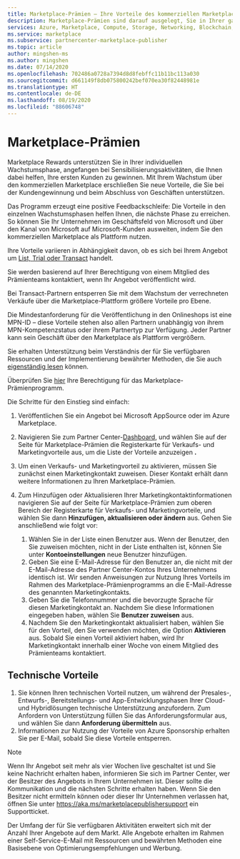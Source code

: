 ```yaml
---
title: Marketplace-Prämien – Ihre Vorteile des kommerziellen Marketplace | Azure
description: Marketplace-Prämien sind darauf ausgelegt, Sie in Ihrer ganz persönlichen Wachstumsphase zu unterstützen.
services: Azure, Marketplace, Compute, Storage, Networking, Blockchain, Security, Partner Center
ms.service: marketplace
ms.subservice: partnercenter-marketplace-publisher
ms.topic: article
author: mingshen-ms
ms.author: mingshen
ms.date: 07/14/2020
ms.openlocfilehash: 702486a0728a7394d8d8febffc11b11bc113a030
ms.sourcegitcommit: d661149f8db075800242bef070ea30f82448981e
ms.translationtype: HT
ms.contentlocale: de-DE
ms.lasthandoff: 08/19/2020
ms.locfileid: "88606748"
---
```

# <a name="marketplace-rewards"></a>Marketplace-Prämien

Marketplace Rewards unterstützen Sie in Ihrer individuellen Wachstumsphase, angefangen bei Sensibilisierungsaktivitäten, die Ihnen dabei helfen, Ihre ersten Kunden zu gewinnen. Mit Ihrem Wachstum über den kommerziellen Marketplace erschließen Sie neue Vorteile, die Sie bei der Kundengewinnung und beim Abschluss von Geschäften unterstützen.

Das Programm erzeugt eine positive Feedbackschleife: Die Vorteile in den einzelnen Wachstumsphasen helfen Ihnen, die nächste Phase zu erreichen. So können Sie Ihr Unternehmen im Geschäftsfeld von Microsoft und über den Kanal von Microsoft auf Microsoft-Kunden ausweiten, indem Sie den kommerziellen Marketplace als Plattform nutzen.

Ihre Vorteile variieren in Abhängigkeit davon, ob es sich bei Ihrem Angebot um [List, Trial oder Transact](../determine-your-listing-type.md#choose-a-call-to-action) handelt.

Sie werden basierend auf Ihrer Berechtigung von einem Mitglied des Prämienteams kontaktiert, wenn Ihr Angebot veröffentlicht wird.

Bei Transact-Partnern entsperren Sie mit dem Wachstum der verrechneten Verkäufe über die Marketplace-Plattform größere Vorteile pro Ebene.

Die Mindestanforderung für die Veröffentlichung in den Onlineshops ist eine MPN-ID – diese Vorteile stehen also allen Partnern unabhängig von ihrem MPN-Kompetenzstatus oder ihrem Partnertyp zur Verfügung. Jeder Partner kann sein Geschäft über den Marketplace als Plattform vergrößern.

Sie erhalten Unterstützung beim Verständnis der für Sie verfügbaren Ressourcen und der Implementierung bewährter Methoden, die Sie auch [eigenständig lesen](https://partner.microsoft.com/asset/collection/azure-marketplace-and-appsource-publisher-toolkit#/) können.

Überprüfen Sie [hier](https://partner.microsoft.com/dashboard/mpn/program/commercialmarketplace) Ihre Berechtigung für das Marketplace-Prämienprogramm.

Die Schritte für den Einstieg sind einfach:

1. Veröffentlichen Sie ein Angebot bei Microsoft AppSource oder im Azure Marketplace.
2. Navigieren Sie zum Partner Center-[Dashboard](https://partner.microsoft.com/dashboard/directory), und wählen Sie auf der Seite für Marketplace-Prämien die Registerkarte für Verkaufs- und Marketingvorteile aus, um die Liste der Vorteile anzuzeigen **.**
3. Um einen Verkaufs- und Marketingvorteil zu aktivieren, müssen Sie zunächst einen Marketingkontakt zuweisen. Dieser Kontakt erhält dann weitere Informationen zu Ihren Marketplace-Prämien.
4. Zum Hinzufügen oder Aktualisieren Ihrer Marketingkontaktinformationen navigieren Sie auf der Seite für Marketplace-Prämien zum oberen Bereich der Registerkarte für Verkaufs- und Marketingvorteile, und wählen Sie dann **Hinzufügen, aktualisieren oder ändern** aus.  Gehen Sie anschließend wie folgt vor:

    1. Wählen Sie in der Liste einen Benutzer aus. Wenn der Benutzer, den Sie zuweisen möchten, nicht in der Liste enthalten ist, können Sie unter **Kontoeinstellungen** neue Benutzer hinzufügen.
    1. Geben Sie eine E-Mail-Adresse für den Benutzer an, die nicht mit der E-Mail-Adresse des Partner Center-Kontos Ihres Unternehmens identisch ist. Wir senden Anweisungen zur Nutzung Ihres Vorteils im Rahmen des Marketplace-Prämienprogramms an die E-Mail-Adresse des genannten Marketingkontakts.
    1. Geben Sie die Telefonnummer und die bevorzugte Sprache für diesen Marketingkontakt an. Nachdem Sie diese Informationen eingegeben haben, wählen Sie **Benutzer zuweisen** aus.
    1. Nachdem Sie den Marketingkontakt aktualisiert haben, wählen Sie für den Vorteil, den Sie verwenden möchten, die Option **Aktivieren** aus. Sobald Sie einen Vorteil aktiviert haben, wird Ihr Marketingkontakt innerhalb einer Woche von einem Mitglied des Prämienteams kontaktiert.

## <a name="technical-benefits"></a>Technische Vorteile

1. Sie können Ihren technischen Vorteil nutzen, um während der Presales-, Entwurfs-, Bereitstellungs- und App-Entwicklungsphasen Ihrer Cloud- und Hybridlösungen technische Unterstützung anzufordern. Zum Anfordern von Unterstützung füllen Sie das Anforderungsformular aus, und wählen Sie dann **Anforderung übermitteln** aus.
2. Informationen zur Nutzung der Vorteile von Azure Sponsorship erhalten Sie per E-Mail, sobald Sie diese Vorteile entsperren.

>[!NOTE]
>Wenn Ihr Angebot seit mehr als vier Wochen live geschaltet ist und Sie keine Nachricht erhalten haben, informieren Sie sich im Partner Center, wer der Besitzer des Angebots in Ihrem Unternehmen ist. Dieser sollte die Kommunikation und die nächsten Schritte erhalten haben. Wenn Sie den Besitzer nicht ermitteln können oder dieser Ihr Unternehmen verlassen hat, öffnen Sie unter https://aka.ms/marketplacepublishersupport ein Supportticket.

Der Umfang der für Sie verfügbaren Aktivitäten erweitert sich mit der Anzahl Ihrer Angebote auf dem Markt. Alle Angebote erhalten im Rahmen einer Self-Service-E-Mail mit Ressourcen und bewährten Methoden eine Basisebene von Optimierungsempfehlungen und Werbung.
